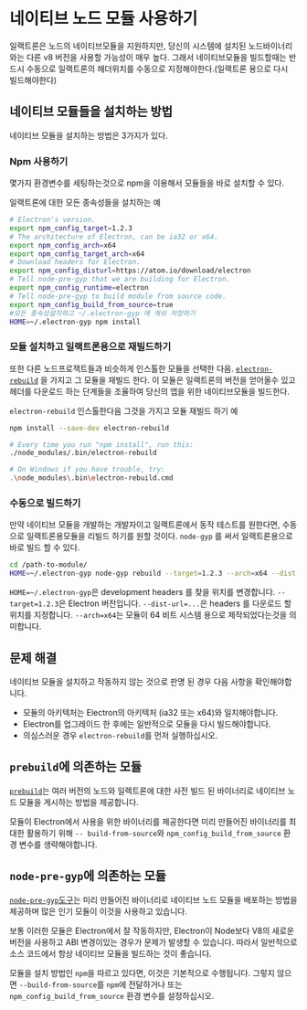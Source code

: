 # 네이티브 노드 모듈 사용하기

일랙트론은 노드의 네이티브모듈을 지원하지만, 당신의 시스템에 설치된 노드바이너리와는 다른 v8 버전을 사용할 가능성이 매우 높다. 그래서 네이티브모듈을 빌드할때는 반드시 수동으로 일랙트론의 헤더위치를 수동으로 지정해야한다.(일랙트론 용으로 다시 빌드해야한다)

## 네이티브 모듈들을 설치하는 방법

네이티브 모듈을 설치하는 방법은 3가지가 있다.

### Npm 사용하기

몇가지 환경변수를 세팅하는것으로 npm을 이용해서 모듈들을 바로 설치할 수 있다.

일랙트론에 대한 모든 종속성들을 설치하는 예

```sh
# Electron's version.
export npm_config_target=1.2.3
# The architecture of Electron, can be ia32 or x64.
export npm_config_arch=x64
export npm_config_target_arch=x64
# Download headers for Electron.
export npm_config_disturl=https://atom.io/download/electron
# Tell node-pre-gyp that we are building for Electron.
export npm_config_runtime=electron
# Tell node-pre-gyp to build module from source code.
export npm_config_build_from_source=true
#모든 종속성설치하고 ~/.electron-gyp 에 캐쉬 저장하기
HOME=~/.electron-gyp npm install
```

### 모듈 설치하고 일랙트론용으로 재빌드하기

또한 다른 노드프로잭트들과 비슷하게 인스톨한 모듈을 선택한 다음. [`electron-rebuild`](https://github.com/paulcbetts/electron-rebuild) 을 가지고 그 모듈을 재빌드 한다. 이 모듈은 일랙트론의 버전을 얻어올수 있고 헤더를 다운로드 하는 단계들을 조율하여 당신의 앱을 위한 네이티브모듈을 빌드한다.

`electron-rebuild` 인스톨한다음 그것을 가지고 모듈 재빌드 하기 예

```sh
npm install --save-dev electron-rebuild

# Every time you run "npm install", run this:
./node_modules/.bin/electron-rebuild

# On Windows if you have trouble, try:
.\node_modules\.bin\electron-rebuild.cmd
```

### 수동으로 빌드하기

만약 네이티브 모듈을 개발하는 개발자이고 일랙트론에서 동작 테스트를 원한다면, 수동으로 일랙트론용모듈을 리빌드 하기를 원할 것이다. `node-gyp` 를 써서 일랙트론용으로 바로 빌드 할 수 있다.

```sh
cd /path-to-module/
HOME=~/.electron-gyp node-gyp rebuild --target=1.2.3 --arch=x64 --dist-url=https://atom.io/download/electron
```

`HOME=~/.electron-gyp`은 development headers 를 찾을 위치를 변경합니다. `--target=1.2.3`은 Electron 버전입니다. `--dist-url=...`은 headers 를 다운로드 할 위치를 지정합니다. `--arch=x64`는 모듈이 64 비트 시스템 용으로 제작되었다는것을 의미합니다.

## 문제 해결

네이티브 모듈을 설치하고 작동하지 않는 것으로 판명 된 경우 다음 사항을 확인해야합니다.

* 모듈의 아키텍처는 Electron의 아키텍처 (ia32 또는 x64)와 일치해야합니다.
* Electron를 업그레이드 한 후에는 일반적으로 모듈을 다시 빌드해야합니다.
* 의심스러운 경우 `electron-rebuild`를 먼저 실행하십시오.

## `prebuild`에 의존하는 모듈

[`prebuild`](https://github.com/mafintosh/prebuild)는 여러 버전의 노드와 일렉트론에 대한 사전 빌드 된 바이너리로 네이티브 노드 모듈을 게시하는 방법을 제공합니다.

모듈이 Electron에서 사용을 위한 바이너리를 제공한다면 미리 만들어진 바이너리를 최대한 활용하기 위해 `-- build-from-source`와 `npm_config_build_from_source` 환경 변수를 생략해야합니다.

## `node-pre-gyp`에 의존하는 모듈

[`node-pre-gyp`도구](https://github.com/mapbox/node-pre-gyp)는 미리 만들어진 바이너리로 네이티브 노드 모듈을 배포하는 방법을 제공하며 많은 인기 모듈이 이것을 사용하고 있습니다.

보통 이러한 모듈은 Electron에서 잘 작동하지만, Electron이 Node보다 V8의 새로운 버전을 사용하고 ABI 변경이있는 경우가 문제가 발생할 수 있습니다. 따라서 일반적으로 소스 코드에서 항상 네이티브 모듈을 빌드하는 것이 좋습니다.

모듈을 설치 방법인 `npm`을 따르고 있다면, 이것은 기본적으로 수행됩니다. 그렇지 않으면 `--build-from-source`를 `npm`에 전달하거나 또는 `npm_config_build_from_source` 환경 변수를 설정하십시오.